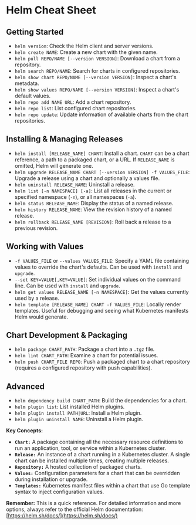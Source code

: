 # Helm Cheat Sheet

## Getting Started

* `helm version`: Check the Helm client and server versions.
* `helm create NAME`: Create a new chart with the given name.
* `helm pull REPO/NAME [--version VERSION]`: Download a chart from a repository.
* `helm search REPO/NAME`: Search for charts in configured repositories.
* `helm show chart REPO/NAME [--version VERSION]`: Inspect a chart's metadata.
* `helm show values REPO/NAME [--version VERSION]`: Inspect a chart's default values.
* `helm repo add NAME URL`: Add a chart repository.
* `helm repo list`: List configured chart repositories.
* `helm repo update`: Update information of available charts from the chart repositories.

## Installing & Managing Releases

* `helm install [RELEASE_NAME] CHART`: Install a chart. `CHART` can be a chart reference, a path to a packaged chart, or a URL. If `RELEASE_NAME` is omitted, Helm will generate one.
* `helm upgrade RELEASE_NAME CHART [--version VERSION] -f VALUES_FILE`: Upgrade a release using a chart and optionally a values file.
* `helm uninstall RELEASE_NAME`: Uninstall a release.
* `helm list [-n NAMESPACE] [-a]`: List all releases in the current or specified namespace (`-n`), or all namespaces (`-a`).
* `helm status RELEASE_NAME`: Display the status of a named release.
* `helm history RELEASE_NAME`: View the revision history of a named release.
* `helm rollback RELEASE_NAME [REVISION]`: Roll back a release to a previous revision.

## Working with Values

* `-f VALUES_FILE` or `--values VALUES_FILE`: Specify a YAML file containing values to override the chart's defaults. Can be used with `install` and `upgrade`.
* `--set KEY=VALUE[,KEY=VALUE]`: Set individual values on the command line. Can be used with `install` and `upgrade`.
* `helm get values RELEASE_NAME [-n NAMESPACE]`: Get the values currently used by a release.
* `helm template [RELEASE_NAME] CHART -f VALUES_FILE`: Locally render templates. Useful for debugging and seeing what Kubernetes manifests Helm would generate.

## Chart Development & Packaging

* `helm package CHART_PATH`: Package a chart into a `.tgz` file.
* `helm lint CHART_PATH`: Examine a chart for potential issues.
* `helm push CHART_FILE REPO`: Push a packaged chart to a chart repository (requires a configured repository with push capabilities).

## Advanced

* `helm dependency build CHART_PATH`: Build the dependencies for a chart.
* `helm plugin list`: List installed Helm plugins.
* `helm plugin install PATH|URL`: Install a Helm plugin.
* `helm plugin uninstall NAME`: Uninstall a Helm plugin.

**Key Concepts:**

* **`Chart:`** A package containing all the necessary resource definitions to run an application, tool, or service within a Kubernetes cluster.
* **`Release:`** An instance of a chart running in a Kubernetes cluster. A single chart can be installed multiple times, creating multiple releases.
* **`Repository:`** A hosted collection of packaged charts.
* **`Values:`** Configuration parameters for a chart that can be overridden during installation or upgrade.
* **`Templates:`** Kubernetes manifest files within a chart that use Go template syntax to inject configuration values.

**Remember:** This is a quick reference. For detailed information and more options, always refer to the official Helm documentation: [https://helm.sh/docs/](https://helm.sh/docs/)
